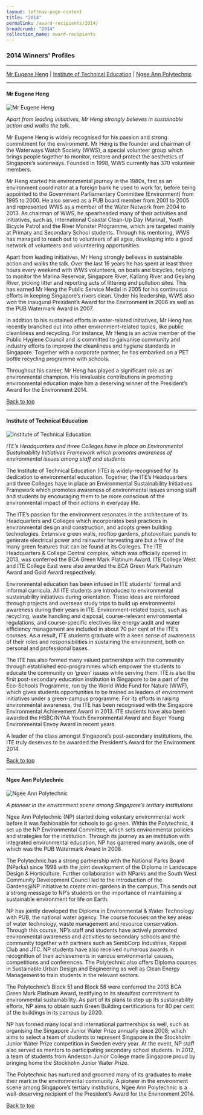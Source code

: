 ```yaml
---
layout: leftnav-page-content
title: "2014"
permalink: /award-recipients/2014/
breadcrumb: "2014"
collection_name: award-recipients
---
```


### 2014 Winners' Profiles

-------------------

[Mr Eugene Heng](#mrheng) | [Institute of Technical Education](#ite) | [Ngee Ann Polytechnic](#np)

-------------------

<a name="mrheng"></a>
#### Mr Eugene Heng

![Mr Eugene Heng](/images/award-recipients/2014-eugene-heng.jpg)

*Apart from leading initiatives, Mr Heng strongly believes in sustainable action and walks the talk.*

Mr Eugene Heng is widely recognised for his passion and strong commitment for the environment. Mr Heng is the founder and chairman of the Waterways Watch Society (WWS), a special volunteer group which brings people together to monitor, restore and protect the aesthetics of Singapore’s waterways. Founded in 1998, WWS currently has 370 volunteer members.

Mr Heng started his environmental journey in the 1980s, first as an environment coordinator at a foreign bank he used to work for, before being appointed to the Government Parliamentary Committee (Environment) from 1995 to 2000. He also served as a PUB board member from 2001 to 2005 and represented WWS as a member of the Water Network from 2004 to 2013. As chairman of WWS, he spearheaded many of their activities and initiatives, such as, International Coastal Clean-Up Day (Marina), Youth Bicycle Patrol and the River Monster Programme, which are targeted mainly at Primary and Secondary School students. Through his mentoring, WWS has managed to reach out to volunteers of all ages, developing into a good network of volunteers and volunteering opportunities.

Apart from leading initiatives, Mr Heng strongly believes in sustainable action and walks the talk. Over the last 16 years he has spent at least three hours every weekend with WWS volunteers, on boats and bicycles, helping to monitor the Marina Reservoir, Singapore River, Kallang River and Geylang River, picking litter and reporting acts of littering and pollution sites. This has earned Mr Heng the Public Service Medal in 2005 for his continuous efforts in keeping Singapore’s rivers clean. Under his leadership, WWS also won the inaugural President’s Award for the Environment in 2006 as well as the PUB Watermark Award in 2007.

In addition to his sustained efforts in water-related initiatives, Mr Heng has recently branched out into other environment-related topics, like public cleanliness and recycling. For instance, Mr Heng is an active member of the Public Hygiene Council and is committed to galvanise community and industry efforts to improve the cleanliness and hygiene standards in Singapore. Together with a corporate partner, he has embarked on a PET bottle recycling programme with schools.

Throughout his career, Mr Heng has played a significant role as an environmental champion. His invaluable contributions in promoting environmental education make him a deserving winner of the President’s Award for the Environment 2014.

[Back to top](#top)

-------------------

<a name="ite"></a>
#### Institute of Technical Education

![Institute of Technical Education](/images/award-recipients/2014-ite.jpg)

*ITE’s Headquarters and three Colleges have in place an Environmental Sustainability Initiatives Framework which promotes awareness of environmental issues among staff and students*

The Institute of Technical Education (ITE) is widely-recognised for its dedication to environmental education. Together, the ITE’s Headquarters and three Colleges have in place an Environmental Sustainability Initiatives Framework which promotes awareness of environmental issues among staff and students by encouraging them to be more conscious of the environmental impact of their actions in everyday life.

The ITE’s passion for the environment resonates in the architecture of its Headquarters and Colleges which incorporates best practices in environmental design and construction, and adopts green building technologies. Extensive green walls, rooftop gardens, photovoltaic panels to generate electrical power and rainwater harvesting are but a few of the many green features that can be found at its Colleges. The ITE Headquarters & College Central complex, which was officially opened in 2013, was conferred the BCA Green Mark Platinum Award. ITE College West and ITE College East were also awarded the BCA Green Mark Platinum Award and Gold Award respectively.

Environmental education has been infused in ITE students’ formal and informal curricula. All ITE students are introduced to environmental sustainability initiatives during orientation. These ideas are reinforced through projects and overseas study trips to build up environmental awareness during their years in ITE. Environment-related topics, such as recycling, waste handling and disposal, course-relevant environmental regulations, and course-specific electives like energy audit and water efficiency management are included in about 70 per cent of the ITE’s courses. As a result, ITE students graduate with a keen sense of awareness of their roles and responsibilities in sustaining the environment, both on personal and professional bases.

The ITE has also formed many valued partnerships with the community through established eco-programmes which empower the students to educate the community on ‘green’ issues while serving them. ITE is also the first post-secondary education institution in Singapore to be a part of the Eco-Schools Programme, run by the World Wide Fund for Nature (WWF), which gives students opportunities to be trained as leaders of environment initiatives under a green-campus programme. For its efforts in raising environmental awareness, the ITE has been recognised with the Singapore Environmental Achievement Award in 2013. ITE students have also been awarded the HSBC/NYAA Youth Environmental Award and Bayer Young Environmental Envoy Award in recent years.

A leader of the class amongst Singapore’s post-secondary institutions, the ITE truly deserves to be awarded the President’s Award for the Environment 2014.

[Back to top](#top)

-------------------

<a name="np"></a>
#### Ngee Ann Polytechnic

![Ngee Ann Polytechnic](/images/award-recipients/2014-ngee-ann-poly.jpg)

*A pioneer in the environment scene among Singapore’s tertiary institutions*

Ngee Ann Polytechnic (NP) started doing voluntary environmental work before it was fashionable for schools to go green. Within the Polytechnic, it set up the NP Environmental Committee, which sets environmental policies and strategies for the institution. Through its journey as an institution with integrated environmental education, NP has garnered many awards, one of which was the PUB Watermark Award in 2008.

The Polytechnic has a strong partnership with the National Parks Board (NParks) since 1998 with the joint development of the Diploma in Landscape Design & Horticulture. Further collaboration with NParks and the South West Community Development Council led to the introduction of the Gardens@NP initiative to create mini-gardens in the campus. This sends out a strong message to NP’s students on the importance of maintaining a sustainable environment for life on Earth.

NP has jointly developed the Diploma in Environmental & Water Technology with PUB, the national water agency. The course focuses on the key areas of water technology, waste management and resource conservation. Through this course, NP’s staff and students have actively promoted environmental awareness and activities to secondary schools and the community together with partners such as SembCorp Industries, Keppel Club and JTC. NP students have also received numerous awards in recognition of their achievements in various environmental causes, competitions and conferences. The Polytechnic also offers Diploma courses in Sustainable Urban Design and Engineering as well as Clean Energy Management to train students in the relevant sectors.

The Polytechnic’s Block 51 and Block 58 were conferred the 2013 BCA Green Mark Platinum Award, testifying to its steadfast commitment to environmental sustainability. As part of its plans to step up its sustainability efforts, NP aims to obtain such Green Building certifications for 80 per cent of the buildings in its campus by 2020.

NP has formed many local and international partnerships as well, such as organising the Singapore Junior Water Prize annually since 2008; which aims to select a team of students to represent Singapore in the Stockholm Junior Water Prize competition in Sweden every year. At the event, NP staff also served as mentors to participating secondary school students. In 2012, a team of students from Anderson Junior College made Singapore proud by bringing home the Stockholm Junior Water Prize.

The Polytechnic has nurtured and groomed many of its graduates to make their mark in the environmental community. A pioneer in the environment scene among Singapore’s tertiary institutions, Ngee Ann Polytechnic is a well-deserving recipient of the President’s Award for the Environment 2014.

[Back to top](#top)


